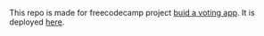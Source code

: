 This repo is made for freecodecamp project [buid a voting app](https://www.freecodecamp.com/challenges/build-a-voting-app).
It is deployed [here](https://morning-shelf-79437.herokuapp.com).
